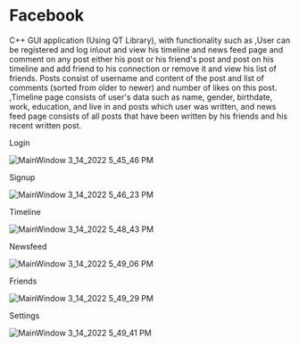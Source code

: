 # Facebook
C++ GUI application (Using QT Library), with functionality such as  ,User can be registered and log in\out and view his timeline and news feed page and comment on any post either his post or his friend's post and post on his timeline and add friend to his connection or remove it and view his list of friends. Posts consist of username and content of the post and list of comments (sorted from older to newer) and number of likes on this post. ,Timeline page consists of user's data such as name, gender, birthdate, work, education, and live in and posts which user was written, and news feed page consists of all posts that have been written by his friends and his recent written post.

Login

![MainWindow 3_14_2022 5_45_46 PM](https://user-images.githubusercontent.com/73191469/158210172-6de9bae9-e91b-48e1-8a4f-715def6b0f72.png)



Signup

![MainWindow 3_14_2022 5_46_23 PM](https://user-images.githubusercontent.com/73191469/158210246-d07b66f5-799f-4df7-b3bc-577f438fba8f.png)



Timeline

![MainWindow 3_14_2022 5_48_43 PM](https://user-images.githubusercontent.com/73191469/158210326-2ce22e35-7f1a-45a6-9152-05c1b818730c.png)



Newsfeed

![MainWindow 3_14_2022 5_49_06 PM](https://user-images.githubusercontent.com/73191469/158210357-e5ad14b5-d76d-482a-bbcf-ef64c1c08441.png)



Friends

![MainWindow 3_14_2022 5_49_29 PM](https://user-images.githubusercontent.com/73191469/158210419-633a563f-19a3-4d2a-a587-165d1c7fd228.png)



Settings

![MainWindow 3_14_2022 5_49_41 PM](https://user-images.githubusercontent.com/73191469/158210459-574e62f6-32f4-47a0-948c-c7b94abf5cc5.png)
